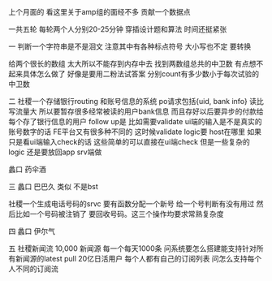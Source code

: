 

上个月面的 看这里关于amp组的面经不多 贡献一个数据点

一共五轮 每轮两个人分别20-25分钟  穿插设计题和算法  时间还挺紧张

一
判断一个字符串是不是洄文 注意其中有各种标点符号 大小写也不定 要转换

给两个很长的数组 太大所以不能存到内存中去   找到两数组总共的中卫数
有点想不起来具体怎么做了  好像是要用二粉法试答案 分别count有多少数小于每次试验的中卫数

二
社稷一个存储银行routing 和账号信息的系统  po请求包括{uid, bank info}
读比写流量大  所以要暂存很多经常被读的用户bank信息  而且存好以后要异步的付款给每个存了银行信息的用户
follow up是 比如需要validate ui端的输入是不是真实的账号数字的话 FE平台又有很多种不同的 这时候validate logic要 host在哪里
如果只是看ui端输入check的话 这些简单的可以直接在ui端check  但是一些复杂的logic 还是要放回app srv端做

蠡口 药伞酒

三
蠡口 巴巴久 类似 不是bst

社稷一个生成电话号码的srvc 要有函数分配一个新号  给一个号判断有没有用过 然后比如一个号码被注销了 要回收号码。这三个操作均要求常熟复杂度

四
蠡口 伊尔气

五
社稷新闻流
10,000 新闻源 每一个每天1000条  问系统要怎么搭建能支持针对所有新闻源的latest pull
20亿日活用户 每个人都有自己的订阅列表 问怎么支持每个人不同的订阅流